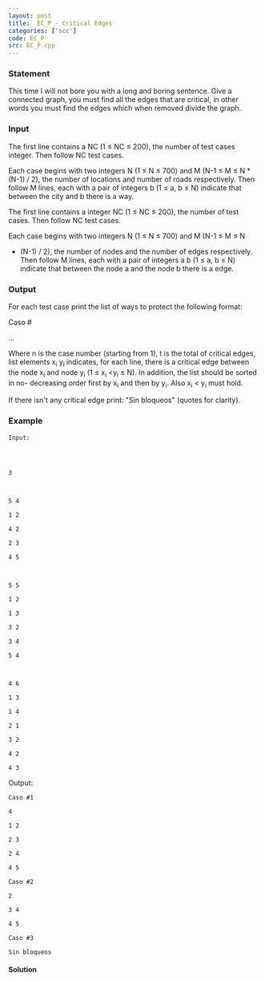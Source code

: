 ```yaml
---
layout: post
title:  EC_P - Critical Edges
categories: ['scc']
code: EC_P
src: EC_P.cpp
---
```


### **Statement**

This time I will not bore you with a long and boring sentence. Give a
connected graph, you must find all the edges that are critical, in other words
you must find the edges which when removed divide the graph.

### Input

The first line contains a NC (1 ≤ NC ≤ 200), the number of test cases integer.
Then follow NC test cases.

Each case begins with two integers N (1 ≤ N ≤ 700) and M (N-1 ≤ M ≤ N * (N-1)
/ 2), the number of locations and number of roads respectively. Then follow M
lines, each with a pair of integers b (1 ≤ a, b ≤ N) indicate that between the
city and b there is a way.

The first line contains a integer NC (1 ≤ NC ≤ 200), the number of test
cases. Then follow NC test cases.

Each case begins with two integers N (1 ≤ N ≤ 700) and M (N-1 ≤ M ≤ N
* (N-1) / 2), the number of nodes and the number of edges respectively. Then
follow M lines, each with a pair of integers a b (1 ≤ a, b ≤ N) indicate
that between the node a and the node b there is a edge.

### Output

For each test case print the list of ways to protect the following format:

Caso # <n>

<t>

<x1> <y2>

<x2> <y2>

...

<xt> <yt>

Where n is the case number (starting from 1), t is the total of
critical edges, list elements x<sub>i</sub> y<sub>i</sub>
indicates, for each line, there is a critical edge between the node
x<sub>i</sub> and node y<sub>i</sub> (1 ≤ x<sub>i</sub>
<y<sub>i</sub> ≤ N). In addition, the list should be sorted in no-
decreasing order first by x<sub>i</sub> and then by
y<sub>i</sub>. Also x<sub>i</sub> < y<sub>i</sub> must
hold.

If there isn't any critical edge print: "Sin bloqueos" (quotes for clarity).

### Example

    
    
    Input:
    
    
    
    3
    
    5 4
    1 2
    4 2
    2 3
    4 5
    
    5 5
    1 2
    1 3
    3 2
    3 4
    5 4
    
    4 6
    1 3
    1 4
    2 1
    3 2
    4 2
    4 3

Output:

    
    
    Caso #1
    4
    1 2
    2 3
    2 4
    4 5
    Caso #2
    2
    3 4
    4 5
    Caso #3
    Sin bloqueos
    



#### **Solution**



